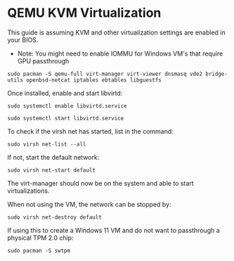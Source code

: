 # QEMU KVM Virtualization

This guide is assuming KVM and other virtualization settings are enabled in your BIOS. 

- Note: You might need to enable IOMMU for Windows VM's that require GPU passthrough


```
sudo pacman -S qemu-full virt-manager virt-viewer dnsmasq vde2 bridge-utils openbsd-netcat iptables ebtables libguestfs
```

Once installed, enable and start libvirtd:

```
sudo systemctl enable libvirtd.service
```

```
sudo systemctl start libvirtd.service
```

To check if the virsh net has started, list in the command:

```
sudo virsh net-list --all
```

If not, start the default network:

```
sudo virsh net-start default
```

The virt-manager should now be on the system and able to start virtualizations.

When not using the VM, the network can be stopped by:

```
sudo virsh net-destroy default
```

If using this to create a Windows 11 VM and do not want to passthrough a physical TPM 2.0 chip:

```
sudo pacman -S swtpm
```
